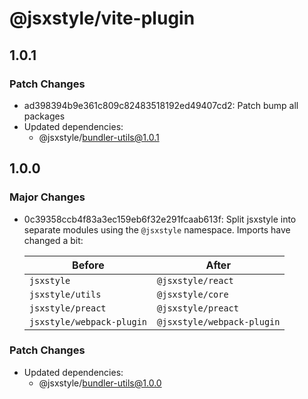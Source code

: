 # @jsxstyle/vite-plugin

## 1.0.1

### Patch Changes

- ad398394b9e361c809c82483518192ed49407cd2: Patch bump all packages
- Updated dependencies:
  - @jsxstyle/bundler-utils@1.0.1

## 1.0.0

### Major Changes

- 0c39358ccb4f83a3ec159eb6f32e291fcaab613f: Split jsxstyle into separate modules using the `@jsxstyle` namespace. Imports have changed a bit:

  | Before                    | After                      |
  | ------------------------- | -------------------------- |
  | `jsxstyle`                | `@jsxstyle/react`          |
  | `jsxstyle/utils`          | `@jsxstyle/core`           |
  | `jsxstyle/preact`         | `@jsxstyle/preact`         |
  | `jsxstyle/webpack-plugin` | `@jsxstyle/webpack-plugin` |

### Patch Changes

- Updated dependencies:
  - @jsxstyle/bundler-utils@1.0.0
